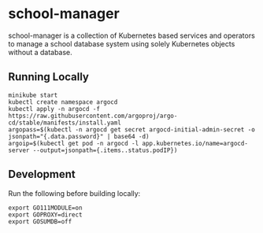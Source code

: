 # school-manager
school-manager is a collection of Kubernetes based services and operators to manage a school database system using solely Kubernetes objects without a database.

## Running Locally
```
minikube start
kubectl create namespace argocd
kubectl apply -n argocd -f https://raw.githubusercontent.com/argoproj/argo-cd/stable/manifests/install.yaml
argopass=$(kubectl -n argocd get secret argocd-initial-admin-secret -o jsonpath="{.data.password}" | base64 -d)
argoip=$(kubectl get pod -n argocd -l app.kubernetes.io/name=argocd-server --output=jsonpath={.items..status.podIP})
```
## Development
Run the following before building locally: 
```
export GO111MODULE=on
export GOPROXY=direct
export GOSUMDB=off
```
